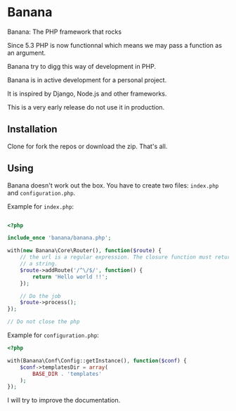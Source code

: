 Banana
======

Banana: The PHP framework that rocks

Since 5.3 PHP is now functionnal which means we may pass a function as an
argument.

Banana try to digg this way of development in PHP.

Banana is in active development for a personal project.

It is inspired by Django, Node.js and other frameworks.

This is a very early release do not use it in production.

Installation
------------

Clone for fork the repos or download the zip. That's all.

Using
-----

Banana doesn't work out the box. You have to create two files: `index.php`
and `configuration.php`.

Example for `index.php`:

```php

<?php

include_once 'banana/banana.php';

with(new Banana\Core\Router(), function($route) {
    // the url is a regular expression. The closure function must return
    // a string.
    $route->addRoute('/^\/$/', function() {
        return 'Hello world !!';
    });

    // Do the job
    $route->process();
});

// Do not close the php
```

Example for `configuration.php`:

```php
<?php

with(Banana\Conf\Config::getInstance(), function($conf) {
    $conf->templatesDir = array(
        BASE_DIR . 'templates'
    );
});

```

I will try to improve the documentation.